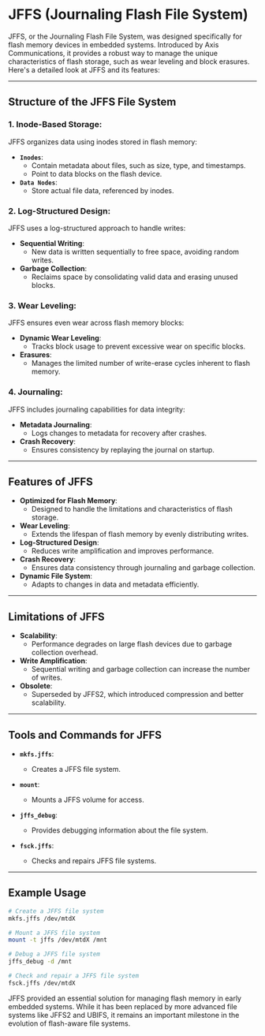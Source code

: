 # JFFS (Journaling Flash File System)

JFFS, or the Journaling Flash File System, was designed specifically for flash memory devices in embedded systems. Introduced by Axis Communications, it provides a robust way to manage the unique characteristics of flash storage, such as wear leveling and block erasures. Here's a detailed look at JFFS and its features:

---

## Structure of the JFFS File System

### 1. Inode-Based Storage:
JFFS organizes data using inodes stored in flash memory:

- **`Inodes`**:
    - Contain metadata about files, such as size, type, and timestamps.
    - Point to data blocks on the flash device.
- **`Data Nodes`**:
    - Store actual file data, referenced by inodes.

### 2. Log-Structured Design:
JFFS uses a log-structured approach to handle writes:

- **Sequential Writing**:
    - New data is written sequentially to free space, avoiding random writes.
- **Garbage Collection**:
    - Reclaims space by consolidating valid data and erasing unused blocks.

### 3. Wear Leveling:
JFFS ensures even wear across flash memory blocks:

- **Dynamic Wear Leveling**:
    - Tracks block usage to prevent excessive wear on specific blocks.
- **Erasures**:
    - Manages the limited number of write-erase cycles inherent to flash memory.

### 4. Journaling:
JFFS includes journaling capabilities for data integrity:

- **Metadata Journaling**:
    - Logs changes to metadata for recovery after crashes.
- **Crash Recovery**:
    - Ensures consistency by replaying the journal on startup.

---

## Features of JFFS

- **Optimized for Flash Memory**:
    - Designed to handle the limitations and characteristics of flash storage.
- **Wear Leveling**:
    - Extends the lifespan of flash memory by evenly distributing writes.
- **Log-Structured Design**:
    - Reduces write amplification and improves performance.
- **Crash Recovery**:
    - Ensures data consistency through journaling and garbage collection.
- **Dynamic File System**:
    - Adapts to changes in data and metadata efficiently.

---

## Limitations of JFFS

- **Scalability**:
    - Performance degrades on large flash devices due to garbage collection overhead.
- **Write Amplification**:
    - Sequential writing and garbage collection can increase the number of writes.
- **Obsolete**:
    - Superseded by JFFS2, which introduced compression and better scalability.

---

## Tools and Commands for JFFS

- **`mkfs.jffs`**:
    - Creates a JFFS file system.

- **`mount`**:
    - Mounts a JFFS volume for access.

- **`jffs_debug`**:
    - Provides debugging information about the file system.

- **`fsck.jffs`**:
    - Checks and repairs JFFS file systems.

---

## Example Usage

```bash
# Create a JFFS file system
mkfs.jffs /dev/mtdX

# Mount a JFFS file system
mount -t jffs /dev/mtdX /mnt

# Debug a JFFS file system
jffs_debug -d /mnt

# Check and repair a JFFS file system
fsck.jffs /dev/mtdX
```

JFFS provided an essential solution for managing flash memory in early embedded systems. While it has been replaced by more advanced file systems like JFFS2 and UBIFS, it remains an important milestone in the evolution of flash-aware file systems. 